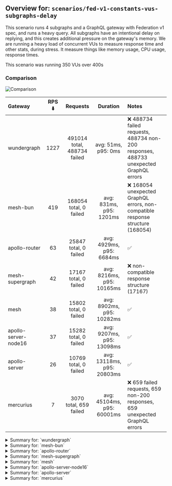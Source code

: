 ## Overview for: `scenarios/fed-v1-constants-vus-subgraphs-delay`


This scenario runs 4 subgraphs and a GraphQL gateway with Federation v1 spec, and runs a heavy query. All subgraphs have an intentional delay on replying, and this creates additional pressure on the gateway's memory. We are running a heavy load of concurrent VUs to measure response time and other stats, during stress. It measure things like memory usage, CPU usage, response times.


This scenario was running 350 VUs over 400s


### Comparison


<img src="https://imagedelivery.net/KYe9TScr4TldYHA48pczVg/84115382-bce1-4ef7-fa41-94db2c85ee00/public" alt="Comparison" />


| Gateway              | RPS ⬇️ |          Requests           |          Duration          | Notes                                                                                |
| :------------------- | :----: | :-------------------------: | :------------------------: | :----------------------------------------------------------------------------------- |
| wundergraph          |  1227  | 491014 total, 488734 failed |    avg: 51ms, p95: 0ms     | ❌ 488734 failed requests, 488734 non-200 responses, 488733 unexpected GraphQL errors |
| mesh-bun             |  419   |   168054 total, 0 failed    |  avg: 831ms, p95: 1201ms   | ❌ 168054 unexpected GraphQL errors, non-compatible response structure (168054)       |
| apollo-router        |   63   |    25847 total, 0 failed    |  avg: 4929ms, p95: 6684ms  | ✅                                                                                    |
| mesh-supergraph      |   42   |    17167 total, 0 failed    | avg: 8216ms, p95: 10165ms  | ❌ non-compatible response structure (17167)                                          |
| mesh                 |   38   |    15802 total, 0 failed    | avg: 8902ms, p95: 10282ms  | ✅                                                                                    |
| apollo-server-node16 |   37   |    15282 total, 0 failed    | avg: 9207ms, p95: 13098ms  | ✅                                                                                    |
| apollo-server        |   26   |    10769 total, 0 failed    | avg: 13118ms, p95: 20803ms | ✅                                                                                    |
| mercurius            |   7    |   3070 total, 659 failed    | avg: 45104ms, p95: 60001ms | ❌ 659 failed requests, 659 non-200 responses, 659 unexpected GraphQL errors          |



<details>
  <summary>Summary for: `wundergraph`</summary>

  **K6 Output**




```
     ✗ response code was 200
      ↳  0% — ✓ 2280 / ✗ 488734
     ✗ no graphql errors
      ↳  0% — ✓ 2281 / ✗ 488733
     ✓ valid response structure

     checks.........................: 0.69%  ✓ 6842        ✗ 977467
     data_received..................: 200 MB 500 kB/s
     data_sent......................: 3.1 MB 7.8 kB/s
     http_req_blocked...............: avg=187.71µs min=0s      med=0s       max=249.79ms p(90)=0s       p(95)=0s      
     http_req_connecting............: avg=184.53µs min=0s      med=0s       max=249.75ms p(90)=0s       p(95)=0s      
     http_req_duration..............: avg=50.61ms  min=0s      med=0s       max=19.73s   p(90)=0s       p(95)=0s      
       { expected_response:true }...: avg=9.7s     min=1s      med=10.66s   max=19.73s   p(90)=15.2s    p(95)=16.31s  
     http_req_failed................: 99.53% ✓ 488734      ✗ 2280  
     http_req_receiving.............: avg=1.52ms   min=0s      med=0s       max=6.7s     p(90)=0s       p(95)=0s      
     http_req_sending...............: avg=70.73µs  min=0s      med=0s       max=1.6s     p(90)=0s       p(95)=0s      
     http_req_tls_handshaking.......: avg=0s       min=0s      med=0s       max=0s       p(90)=0s       p(95)=0s      
     http_req_waiting...............: avg=49.02ms  min=0s      med=0s       max=19.73s   p(90)=0s       p(95)=0s      
     http_reqs......................: 491014 1227.206343/s
     iteration_duration.............: avg=244.47ms min=279.7µs med=174.27ms max=19.74s   p(90)=377.02ms p(95)=476.64ms
     iterations.....................: 491014 1227.206343/s
     vus............................: 350    min=350       max=350 
     vus_max........................: 350    min=350       max=350 
```


**Performance Overview**


<img src="https://imagedelivery.net/KYe9TScr4TldYHA48pczVg/5450b343-2945-4209-ae81-bc1ae229d600/public" alt="Performance Overview" />


**Subgraphs Overview**


<img src="https://imagedelivery.net/KYe9TScr4TldYHA48pczVg/21f032e0-124a-464f-1ae9-4cc618c0f000/public" alt="Subgraphs Overview" />


**HTTP Overview**


<img src="https://imagedelivery.net/KYe9TScr4TldYHA48pczVg/00bf9ef6-c6db-4175-16f5-f9db0bd66400/public" alt="HTTP Overview" />


  </details>

<details>
  <summary>Summary for: `mesh-bun`</summary>

  **K6 Output**




```
     ✓ response code was 200
     ✗ no graphql errors
      ↳  0% — ✓ 0 / ✗ 168054
     ✗ valid response structure
      ↳  0% — ✓ 0 / ✗ 168054

     checks.........................: 33.33% ✓ 168054     ✗ 336108
     data_received..................: 160 MB 399 kB/s
     data_sent......................: 200 MB 498 kB/s
     http_req_blocked...............: avg=121.79µs min=1.2µs    med=2.29µs   max=343.67ms p(90)=3.9µs   p(95)=4.89µs 
     http_req_connecting............: avg=106.17µs min=0s       med=0s       max=144.85ms p(90)=0s      p(95)=0s     
     http_req_duration..............: avg=830.71ms min=143.59ms med=875.32ms max=2.11s    p(90)=1.12s   p(95)=1.2s   
       { expected_response:true }...: avg=830.71ms min=143.59ms med=875.32ms max=2.11s    p(90)=1.12s   p(95)=1.2s   
     http_req_failed................: 0.00%  ✓ 0          ✗ 168054
     http_req_receiving.............: avg=2.9ms    min=10.4µs   med=26.8µs   max=533.18ms p(90)=318.5µs p(95)=5.59ms 
     http_req_sending...............: avg=1.1ms    min=6.4µs    med=12.5µs   max=582.49ms p(90)=118µs   p(95)=176.5µs
     http_req_tls_handshaking.......: avg=0s       min=0s       med=0s       max=0s       p(90)=0s      p(95)=0s     
     http_req_waiting...............: avg=826.7ms  min=143.16ms med=871.59ms max=2.05s    p(90)=1.12s   p(95)=1.18s  
     http_reqs......................: 168054 419.495406/s
     iteration_duration.............: avg=833.72ms min=247.74ms med=878.22ms max=2.11s    p(90)=1.12s   p(95)=1.2s   
     iterations.....................: 168054 419.495406/s
     vus............................: 350    min=350      max=350 
     vus_max........................: 350    min=350      max=350 
```


**Performance Overview**


<img src="https://imagedelivery.net/KYe9TScr4TldYHA48pczVg/16caded7-a9dd-478a-0e95-e664059ca600/public" alt="Performance Overview" />


**Subgraphs Overview**


<img src="https://imagedelivery.net/KYe9TScr4TldYHA48pczVg/c0229078-0628-480b-c5f8-934152d6ab00/public" alt="Subgraphs Overview" />


**HTTP Overview**


<img src="https://imagedelivery.net/KYe9TScr4TldYHA48pczVg/3b4428f2-b9c5-4fdb-843d-2b5f992a6f00/public" alt="HTTP Overview" />


  </details>

<details>
  <summary>Summary for: `apollo-router`</summary>

  **K6 Output**




```
     ✓ response code was 200
     ✓ no graphql errors
     ✓ valid response structure

     checks.........................: 100.00% ✓ 77541     ✗ 0    
     data_received..................: 2.3 GB  5.6 MB/s
     data_sent......................: 31 MB   76 kB/s
     http_req_blocked...............: avg=625.15µs min=1.7µs    med=4.89µs  max=2.09s   p(90)=7.4µs   p(95)=9.29µs 
     http_req_connecting............: avg=136.69µs min=0s       med=0s      max=21.46ms p(90)=0s      p(95)=0s     
     http_req_duration..............: avg=4.92s    min=328.16ms med=4.91s   max=9.72s   p(90)=6.23s   p(95)=6.68s  
       { expected_response:true }...: avg=4.92s    min=328.16ms med=4.91s   max=9.72s   p(90)=6.23s   p(95)=6.68s  
     http_req_failed................: 0.00%   ✓ 0         ✗ 25847
     http_req_receiving.............: avg=165.95ms min=41.9µs   med=115.9µs max=5.51s   p(90)=522.7ms p(95)=1.06s  
     http_req_sending...............: avg=21.6ms   min=8.1µs    med=24µs    max=5.92s   p(90)=12.26ms p(95)=82.62ms
     http_req_tls_handshaking.......: avg=0s       min=0s       med=0s      max=0s      p(90)=0s      p(95)=0s     
     http_req_waiting...............: avg=4.74s    min=314.13ms med=4.77s   max=8.5s    p(90)=6.02s   p(95)=6.4s   
     http_reqs......................: 25847   63.851867/s
     iteration_duration.............: avg=5.44s    min=344.66ms med=5.3s    max=15.2s   p(90)=6.95s   p(95)=7.56s  
     iterations.....................: 25847   63.851867/s
     vus............................: 80      min=80      max=350
     vus_max........................: 350     min=350     max=350
```


**Performance Overview**


<img src="https://imagedelivery.net/KYe9TScr4TldYHA48pczVg/d2c80ecb-3a26-4333-d3c0-db603fa38f00/public" alt="Performance Overview" />


**Subgraphs Overview**


<img src="https://imagedelivery.net/KYe9TScr4TldYHA48pczVg/d521abb8-3922-42ab-1f84-70b9b16dde00/public" alt="Subgraphs Overview" />


**HTTP Overview**


<img src="https://imagedelivery.net/KYe9TScr4TldYHA48pczVg/b8d5a907-7a91-4ce4-c06b-77154ac43500/public" alt="HTTP Overview" />


  </details>

<details>
  <summary>Summary for: `mesh-supergraph`</summary>

  **K6 Output**




```
     ✓ response code was 200
     ✓ no graphql errors
     ✗ valid response structure
      ↳  0% — ✓ 0 / ✗ 17167

     checks.........................: 66.66% ✓ 34334     ✗ 17167
     data_received..................: 1.5 GB 3.7 MB/s
     data_sent......................: 20 MB  50 kB/s
     http_req_blocked...............: avg=454.29µs min=1.2µs  med=3.4µs    max=39.2ms  p(90)=4.5µs  p(95)=6.5µs  
     http_req_connecting............: avg=445µs    min=0s     med=0s       max=33.76ms p(90)=0s     p(95)=0s     
     http_req_duration..............: avg=8.21s    min=4.86s  med=8.22s    max=14.63s  p(90)=9.86s  p(95)=10.16s 
       { expected_response:true }...: avg=8.21s    min=4.86s  med=8.22s    max=14.63s  p(90)=9.86s  p(95)=10.16s 
     http_req_failed................: 0.00%  ✓ 0         ✗ 17167
     http_req_receiving.............: avg=1.74ms   min=45.7µs med=299.69µs max=67.41ms p(90)=5.1ms  p(95)=8.79ms 
     http_req_sending...............: avg=151.61µs min=7.8µs  med=19.59µs  max=38.41ms p(90)=33.6µs p(95)=41.09µs
     http_req_tls_handshaking.......: avg=0s       min=0s     med=0s       max=0s      p(90)=0s     p(95)=0s     
     http_req_waiting...............: avg=8.21s    min=4.86s  med=8.22s    max=14.63s  p(90)=9.86s  p(95)=10.16s 
     http_reqs......................: 17167  42.346438/s
     iteration_duration.............: avg=8.21s    min=4.86s  med=8.23s    max=14.64s  p(90)=9.86s  p(95)=10.16s 
     iterations.....................: 17167  42.346438/s
     vus............................: 53     min=53      max=350
     vus_max........................: 350    min=350     max=350
```


**Performance Overview**


<img src="https://imagedelivery.net/KYe9TScr4TldYHA48pczVg/f4c4204c-9426-417f-4731-c2420b418100/public" alt="Performance Overview" />


**Subgraphs Overview**


<img src="https://imagedelivery.net/KYe9TScr4TldYHA48pczVg/5850bc4e-2c21-402c-dd27-fde1b1da3b00/public" alt="Subgraphs Overview" />


**HTTP Overview**


<img src="https://imagedelivery.net/KYe9TScr4TldYHA48pczVg/febd38bc-aa30-4bdc-42f3-bb122e019000/public" alt="HTTP Overview" />


  </details>

<details>
  <summary>Summary for: `mesh`</summary>

  **K6 Output**




```
     ✓ response code was 200
     ✓ no graphql errors
     ✓ valid response structure

     checks.........................: 100.00% ✓ 47406     ✗ 0    
     data_received..................: 1.4 GB  3.4 MB/s
     data_sent......................: 19 MB   46 kB/s
     http_req_blocked...............: avg=1.12ms min=1.3µs  med=3.1µs    max=119.76ms p(90)=4.3µs   p(95)=5.2µs  
     http_req_connecting............: avg=1.08ms min=0s     med=0s       max=89.17ms  p(90)=0s      p(95)=0s     
     http_req_duration..............: avg=8.9s   min=5.35s  med=8.9s     max=14.5s    p(90)=9.95s   p(95)=10.28s 
       { expected_response:true }...: avg=8.9s   min=5.35s  med=8.9s     max=14.5s    p(90)=9.95s   p(95)=10.28s 
     http_req_failed................: 0.00%   ✓ 0         ✗ 15802
     http_req_receiving.............: avg=4.01ms min=39.5µs med=103.15µs max=475.36ms p(90)=5ms     p(95)=11.46ms
     http_req_sending...............: avg=1.26ms min=7.3µs  med=16.2µs   max=367.43ms p(90)=61.82µs p(95)=5.15ms 
     http_req_tls_handshaking.......: avg=0s     min=0s     med=0s       max=0s       p(90)=0s      p(95)=0s     
     http_req_waiting...............: avg=8.89s  min=5.34s  med=8.89s    max=14.5s    p(90)=9.94s   p(95)=10.27s 
     http_reqs......................: 15802   38.921762/s
     iteration_duration.............: avg=8.93s  min=5.36s  med=8.92s    max=14.53s   p(90)=9.98s   p(95)=10.35s 
     iterations.....................: 15802   38.921762/s
     vus............................: 24      min=24      max=350
     vus_max........................: 350     min=350     max=350
```


**Performance Overview**


<img src="https://imagedelivery.net/KYe9TScr4TldYHA48pczVg/e36c1815-5ecc-4724-718c-289f31426100/public" alt="Performance Overview" />


**Subgraphs Overview**


<img src="https://imagedelivery.net/KYe9TScr4TldYHA48pczVg/c275b363-839c-43a6-ac37-053d93a83f00/public" alt="Subgraphs Overview" />


**HTTP Overview**


<img src="https://imagedelivery.net/KYe9TScr4TldYHA48pczVg/5a03df5e-9419-4060-407b-b19e0793cc00/public" alt="HTTP Overview" />


  </details>

<details>
  <summary>Summary for: `apollo-server-node16`</summary>

  **K6 Output**




```
     ✓ response code was 200
     ✓ no graphql errors
     ✓ valid response structure

     checks.........................: 100.00% ✓ 45846     ✗ 0    
     data_received..................: 1.3 GB  3.3 MB/s
     data_sent......................: 18 MB   45 kB/s
     http_req_blocked...............: avg=1.85ms  min=1.4µs   med=3.3µs   max=184.8ms  p(90)=4.8µs    p(95)=6µs    
     http_req_connecting............: avg=1.8ms   min=0s      med=0s      max=175.11ms p(90)=0s       p(95)=0s     
     http_req_duration..............: avg=9.2s    min=4s      med=9.01s   max=19.11s   p(90)=12.32s   p(95)=13.09s 
       { expected_response:true }...: avg=9.2s    min=4s      med=9.01s   max=19.11s   p(90)=12.32s   p(95)=13.09s 
     http_req_failed................: 0.00%   ✓ 0         ✗ 15282
     http_req_receiving.............: avg=13.18ms min=45.59µs med=99.79µs max=1.34s    p(90)=2.74ms   p(95)=78.9ms 
     http_req_sending...............: avg=3.5ms   min=7µs     med=18.1µs  max=1.47s    p(90)=122.89µs p(95)=13.22ms
     http_req_tls_handshaking.......: avg=0s      min=0s      med=0s      max=0s       p(90)=0s       p(95)=0s     
     http_req_waiting...............: avg=9.19s   min=4s      med=9s      max=19.11s   p(90)=12.29s   p(95)=13.06s 
     http_reqs......................: 15282   37.473062/s
     iteration_duration.............: avg=9.27s   min=4.01s   med=9.06s   max=19.12s   p(90)=12.46s   p(95)=13.26s 
     iterations.....................: 15282   37.473062/s
     vus............................: 116     min=116     max=350
     vus_max........................: 350     min=350     max=350
```


**Performance Overview**


<img src="https://imagedelivery.net/KYe9TScr4TldYHA48pczVg/5ae21a7c-9f34-4d40-81e0-f3a6353d7000/public" alt="Performance Overview" />


**Subgraphs Overview**


<img src="https://imagedelivery.net/KYe9TScr4TldYHA48pczVg/e85fb12c-0c86-4d4f-cdfd-e4efa6e40000/public" alt="Subgraphs Overview" />


**HTTP Overview**


<img src="https://imagedelivery.net/KYe9TScr4TldYHA48pczVg/5b48b8d6-3ac2-40f4-51f4-a04b83c4d600/public" alt="HTTP Overview" />


  </details>

<details>
  <summary>Summary for: `apollo-server`</summary>

  **K6 Output**




```
     ✓ response code was 200
     ✓ no graphql errors
     ✓ valid response structure

     checks.........................: 100.00% ✓ 32307     ✗ 0    
     data_received..................: 947 MB  2.3 MB/s
     data_sent......................: 13 MB   31 kB/s
     http_req_blocked...............: avg=259.32µs min=2.2µs  med=5.6µs    max=104.92ms p(90)=7.8µs    p(95)=13.8µs 
     http_req_connecting............: avg=211.2µs  min=0s     med=0s       max=29.2ms   p(90)=0s       p(95)=0s     
     http_req_duration..............: avg=13.11s   min=2.73s  med=12.04s   max=31.57s   p(90)=18.91s   p(95)=20.8s  
       { expected_response:true }...: avg=13.11s   min=2.73s  med=12.04s   max=31.57s   p(90)=18.91s   p(95)=20.8s  
     http_req_failed................: 0.00%   ✓ 0         ✗ 10769
     http_req_receiving.............: avg=7.7ms    min=63.8µs med=139.11µs max=872.19ms p(90)=1.39ms   p(95)=9.76ms 
     http_req_sending...............: avg=2.85ms   min=8.9µs  med=27.9µs   max=734.08ms p(90)=148.77µs p(95)=12.41ms
     http_req_tls_handshaking.......: avg=0s       min=0s     med=0s       max=0s       p(90)=0s       p(95)=0s     
     http_req_waiting...............: avg=13.1s    min=2.73s  med=12.03s   max=31.57s   p(90)=18.91s   p(95)=20.78s 
     http_reqs......................: 10769   26.296743/s
     iteration_duration.............: avg=13.18s   min=2.77s  med=12.09s   max=31.59s   p(90)=19.06s   p(95)=20.9s  
     iterations.....................: 10769   26.296743/s
     vus............................: 45      min=45      max=350
     vus_max........................: 350     min=350     max=350
```


**Performance Overview**


<img src="https://imagedelivery.net/KYe9TScr4TldYHA48pczVg/97bc5184-3d21-4675-9134-b080cc884b00/public" alt="Performance Overview" />


**Subgraphs Overview**


<img src="https://imagedelivery.net/KYe9TScr4TldYHA48pczVg/d7a259a9-1ba7-4cea-19e0-4438b94d6000/public" alt="Subgraphs Overview" />


**HTTP Overview**


<img src="https://imagedelivery.net/KYe9TScr4TldYHA48pczVg/6920b5f2-e47b-4b5d-2ee6-009ded21c200/public" alt="HTTP Overview" />


  </details>

<details>
  <summary>Summary for: `mercurius`</summary>

  **K6 Output**




```
     ✗ response code was 200
      ↳  78% — ✓ 2411 / ✗ 659
     ✗ no graphql errors
      ↳  78% — ✓ 2411 / ✗ 659
     ✓ valid response structure

     checks.........................: 84.58% ✓ 7233     ✗ 1318 
     data_received..................: 212 MB 492 kB/s
     data_sent......................: 3.9 MB 9.1 kB/s
     http_req_blocked...............: avg=2.47ms   min=1.9µs  med=4µs      max=75.52ms p(90)=4.44ms   p(95)=23.46ms
     http_req_connecting............: avg=2.43ms   min=0s     med=0s       max=75.5ms  p(90)=4.17ms   p(95)=23.36ms
     http_req_duration..............: avg=45.1s    min=8.61s  med=48.8s    max=1m0s    p(90)=1m0s     p(95)=1m0s   
       { expected_response:true }...: avg=41.03s   min=8.61s  med=45.5s    max=59.98s  p(90)=55.8s    p(95)=57.56s 
     http_req_failed................: 21.46% ✓ 659      ✗ 2411 
     http_req_receiving.............: avg=213.39µs min=0s     med=106.29µs max=17.95ms p(90)=341.61µs p(95)=479.5µs
     http_req_sending...............: avg=427.65µs min=8.69µs med=25.7µs   max=20.62ms p(90)=301.33µs p(95)=1.59ms 
     http_req_tls_handshaking.......: avg=0s       min=0s     med=0s       max=0s      p(90)=0s       p(95)=0s     
     http_req_waiting...............: avg=45.1s    min=8.61s  med=48.8s    max=1m0s    p(90)=1m0s     p(95)=1m0s   
     http_reqs......................: 3070   7.139386/s
     iteration_duration.............: avg=45.11s   min=8.61s  med=48.8s    max=1m0s    p(90)=1m0s     p(95)=1m0s   
     iterations.....................: 3070   7.139386/s
     vus............................: 223    min=223    max=350
     vus_max........................: 350    min=350    max=350
```


**Performance Overview**


<img src="https://imagedelivery.net/KYe9TScr4TldYHA48pczVg/e3cbfc74-9ec4-4152-355b-c3760d5c9200/public" alt="Performance Overview" />


**Subgraphs Overview**


<img src="https://imagedelivery.net/KYe9TScr4TldYHA48pczVg/3e528964-086d-4910-c2a2-4699c0378600/public" alt="Subgraphs Overview" />


**HTTP Overview**


<img src="https://imagedelivery.net/KYe9TScr4TldYHA48pczVg/cbc417ea-7244-4bc2-d7a2-ad715c59a300/public" alt="HTTP Overview" />


  </details>
